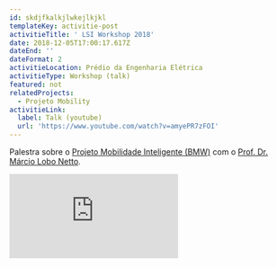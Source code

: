 ```yaml
---
id: skdjfkalkjlwkejlkjkl
templateKey: activitie-post
activitieTitle: ' LSI Workshop 2018'
date: 2018-12-05T17:00:17.617Z
dateEnd: ''
dateFormat: 2
activitieLocation: Prédio da Engenharia Elétrica
activitieType: Workshop (talk)
featured: not
relatedProjects:
  - Projeto Mobility
activitieLink:
  label: Talk (youtube)
  url: 'https://www.youtube.com/watch?v=amyePR7zFOI'
---
```

Palestra sobre o [Projeto Mobilidade Inteligente (BMW)](https://sites.usp.br/cognitio/projetos/projeto-mobility/) com o [Prof. Dr. Márcio Lobo Netto](https://sites.usp.br/cognitio/membros/prof-dr-marcio-lobo-netto/).

<p class="youtube"><iframe src="https://www.youtube.com/embed/amyePR7zFOI" frameborder="0" allowfullscreen></iframe></p>
